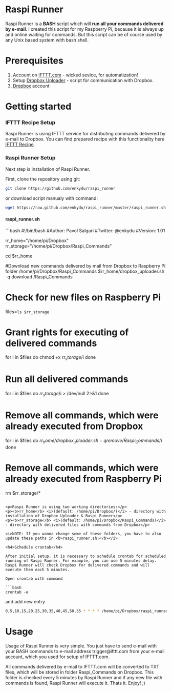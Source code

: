 Raspi Runner
============
Raspi Runner is a <b>BASH</b> script which will <b>run all your commands delivered by e-mail</b>. I created this script for my Raspberry Pi, because it is always up and online waiting for commands. But this script can be of course used by any Unix based system with bash shell. 

Prerequisites
============
1. Account on <a href='http://ifttt.com' target="_blank">IFTTT.com</a> - wicked sevice, for automatization!
2. Setup <a href='https://github.com/andreafabrizi/Dropbox-Uploader' target="_blank">Dropbox Uploader</a> - script for communication with Dropbox.
3. <a href='http://dropbox.com' target="_blank">Dropbox</a> account

Getting started
============

<h3>IFTTT Recipe Setup</h3>
Raspi Runner is using IFTTT service for distributing commands delivered by e-mail to Dropbox. You can find prepared recipe with this functionality here <a href='https://ifttt.com/recipes/105292' target="_blank">IFTTT Recipe</a>.

<h3>Raspi Runner Setup</h3>

Next step is installation of Raspi Runner. 

First, clone the repository using git:
```bash
git clone https://github.com/enkydu/raspi_runner
```
or download script manualy with command:
```bash
wget https://raw.github.com/enkydu/raspi_runner/master/raspi_runner.sh
```

<h4>raspi_runner.sh</h4> 
```bash
#!/bin/bash
#Author: Pavol Salgari
#Twitter: @enkydu
#Version: 1.01

rr_home="/home/pi/Dropbox"
rr_storage="/home/pi/Dropbox/Raspi_Commands"

cd $rr_home 

#Download new commands delivered by mail from Dropbox to Raspberry Pi folder /home/pi/Dropbox/Raspi_Commands
$rr_home/dropbox_uploader.sh -q download /Raspi_Commands

# Check for new files on Raspberry Pi 
files=`ls $rr_storage`

# Grant rights for executing of delivered commands
for i in $files
do
	chmod +x $rr_storage/$i
done

# Run all delivered commands
for i in $files
do
	$rr_storage/$i > /dev/null 2>&1
done

# Remove all commands, which were already executed from Dropbox
for i in $files
do
	$rr_home/dropbox_uploader.sh -q remove /Raspi_Commands/$i
done

# Remove all commands, which were already executed from Raspberry Pi
rm $rr_storage/*
```

<p>Raspi Runner is using two working directories:</p>
<p><b>rr_home</b> <i>(default: /home/pi/Dropbox/)</i> - directory with installation of Dropbox Uploader & Raspi Runner</p>
<p><b>rr_storage</b> <i>(default: /home/pi/Dropbox/Raspi_Commands)</i> - directory with delivered files with commands from Dropbox</p>

<i>NOTE: If you wanna change some of these folders, you have to also update these paths in <b>raspi_runner.sh!</b></i>

<h4>Schedule crontab</h4>

After initial setup, it is necessary to schedule crontab for scheduled running of Raspi Runner. For example, you can use 5 minutes delay. Raspi Runner will check Dropbox for delivered commands and will execute them each 5 minutes. 

Open crontab with command

```bash
crontab -e
```
and add new entry

```bash
0,5,10,15,20,25,30,35,40,45,50,55 * * * * /home/pi/Dropbox/raspi_runner.sh > /dev/null 2>&1
```
Usage
============

<p>Usage of Raspi Runner is very simple. You just have to send e-mail with your BASH commands to e-mail address trigger@ifttt.com from your e-mail account, which you used for setup of IFTTT.com.</p>

<p>All commands delivered by e-mail to IFTTT.com will be converted to TXT files, which will be stored in folder Raspi_Commands on Dropbox. This folder is checked every 5 minutes by Raspi Runner and if any new file with commands is found, Raspi Runner will execute it. Thats it. Enjoy! ;)</p>
